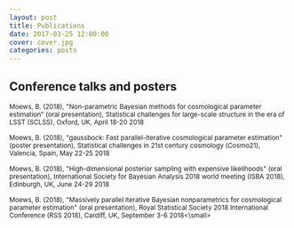 ```yaml
---
layout: post
title: Publications
date: 2017-03-25 12:00:00
cover: cover.jpg
categories: posts
---
```


## Conference talks and posters

<small>Moews, B. (2018), "Non-parametric Bayesian methods for cosmological parameter estimation" (oral presentation), Statistical challenges for large-scale structure in the era of LSST (SCLSS), Oxford, UK, April 18-20 2018</small>

<small>Moews, B. (2018), "gaussbock: Fast parallel-iterative cosmological parameter estimation" (poster presentation), Statistical challenges in 21st century cosmology (Cosmo21), Valencia, Spain, May 22-25 2018</small>

<small>Moews, B. (2018), "High-dimensional posterior sampling with expensive likelihoods" (oral presentation), International Society for Bayesian Analysis 2018 world meeting (ISBA 2018), Edinburgh, UK, June 24-29 2018</small>

<small>Moews, B. (2018), "Massively parallel iterative Bayesian nonparametrics for cosmological parameter estimation" (oral presentation), Royal Statistical Society 2018 International Conference (RSS 2018), Cardiff, UK, September 3-6 2018<\small>
